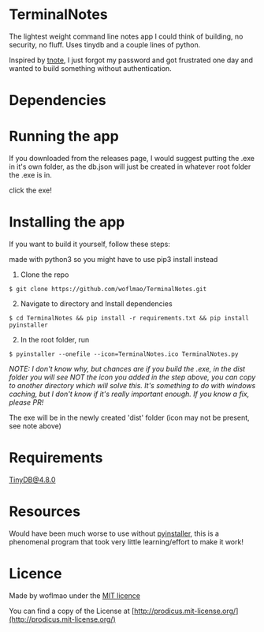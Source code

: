 # TerminalNotes

The lightest weight command line notes app I could think of building, no security, no fluff. Uses tinydb and a couple lines of python.

Inspired by [tnote](https://github.com/tasdikrahman/tnote/tree/master), I just forgot my password and got frustrated one day and wanted to build something without authentication.

# Dependencies



# Running the app
If you downloaded from the releases page, I would suggest putting the .exe in it's own folder, as the db.json will just be created in whatever root folder the .exe is in.

click the exe!

# Installing the app

If you want to build it yourself, follow these steps:


made with python3 so you might have to use pip3 install instead
1. Clone the repo
  ``` 
$ git clone https://github.com/woflmao/TerminalNotes.git
```
2. Navigate to directory and Install dependencies
```
$ cd TerminalNotes && pip install -r requirements.txt && pip install pyinstaller
```
2. In the root folder, run
```
$ pyinstaller --onefile --icon=TerminalNotes.ico TerminalNotes.py
```

*NOTE: I don't know why, but chances are if you build the .exe, in the dist folder you will see NOT the icon you added in the step above, you can copy to another directory which will solve this.
It's something to do with windows caching, but I don't know if it's really important enough. If you know a fix, please PR!*

The exe will be in the newly created 'dist' folder (icon may not be present, see note above)

# Requirements

TinyDB@4.8.0

# Resources

Would have been much worse to use without [pyinstaller](https://pyinstaller.org/en/stable/installation.html), this is a phenomenal program that took very little learning/effort to make it work!

# Licence

Made by woflmao under the [MIT licence](https://prodicus.mit-license.org/)

You can find a copy of the License at [http://prodicus.mit-license.org/](http://prodicus.mit-license.org/)
